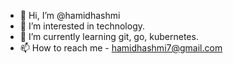 - 👋 Hi, I’m @hamidhashmi
- 👀 I’m interested in technology.
- 🌱 I’m currently learning git, go, kubernetes.
- 📫 How to reach me - hamidhashmi7@gmail.com

<!---
hamidhashmi/hamidhashmi is a ✨ special ✨ repository because its `README.md` (this file) appears on your GitHub profile.
You can click the Preview link to take a look at your changes.
--->
